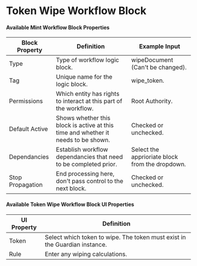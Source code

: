 # Token Wipe Workflow Block

#### Available Mint Workflow Block Properties

| Block Property   | Definition                                                                        | Example Input                                   |
| ---------------- | --------------------------------------------------------------------------------- | ----------------------------------------------- |
| Type             | Type of workflow logic block.                                                     | wipeDocument (Can't be changed).                |
| Tag              | Unique name for the logic block.                                                  | wipe\_token.                                    |
| Permissions      | Which entity has rights to interact at this part of the workflow.                 | Root Authority.                                 |
| Default Active   | Shows whether this block is active at this time and whether it needs to be shown. | Checked or unchecked.                           |
| Dependancies     | Establish workflow dependancies that need to be completed prior.                  | Select the apprioriate block from the dropdown. |
| Stop Propagation | End processing here, don't pass control to the next block.                        | Checked or unchecked.                           |

#### Available Token Wipe Workflow Block UI Properties

| UI Property | Definition                                                                 |
| ----------- | -------------------------------------------------------------------------- |
| Token       | Select which token to wipe. The token must exist in the Guardian instance. |
| Rule        | Enter any wiping calculations.                                             |
